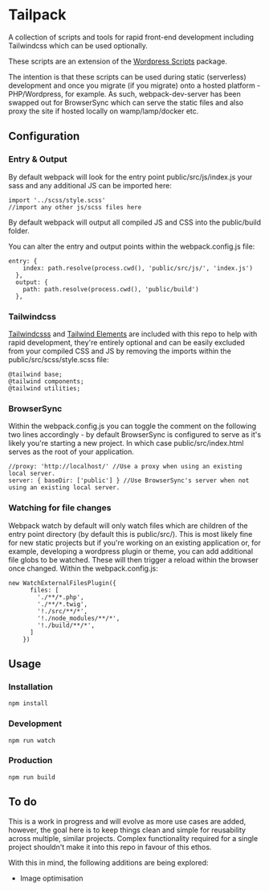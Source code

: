 # Tailpack

A collection of scripts and tools for rapid front-end development including Tailwindcss which can be used optionally. 

These scripts are an extension of the [Wordpress Scripts](https://www.npmjs.com/package/@wordpress/scripts) package.

The intention is that these scripts can be used during static (serverless) development and once you migrate (if you migrate) onto a hosted platform - PHP/Wordpress, for example. As such, webpack-dev-server has been swapped out for BrowserSync which can serve the static files and also proxy the site if hosted locally on wamp/lamp/docker etc. 

## Configuration

### Entry & Output

By default webpack will look for the entry point public/src/js/index.js your sass and any additional JS can be imported here:

```
import '../scss/style.scss'
//import any other js/scss files here

```

By default webpack will output all compiled JS and CSS into the public/build folder.

You can alter the entry and output points within the webpack.config.js file:

```
entry: {
    index: path.resolve(process.cwd(), 'public/src/js/', 'index.js')
  },
  output: {
    path: path.resolve(process.cwd(), 'public/build')
  },
```

### Tailwindcss

[Tailwindcsss](https://tailwindcss.com/) and [Tailwind Elements](https://tailwind-elements.com/) are included with this repo to help with rapid development, they're entirely optional and can be easily excluded from your compiled CSS and JS by removing the imports within the public/src/scss/style.scss file:

```
@tailwind base;
@tailwind components;
@tailwind utilities;
```

### BrowserSync

Within the webpack.config.js you can toggle the comment on the following two lines accordingly - by default BrowserSync is configured to serve as it's likely you're starting a new project. In which case public/src/index.html serves as the root of your application. 

```
//proxy: 'http://localhost/' //Use a proxy when using an existing local server.
server: { baseDir: ['public'] } //Use BrowserSync's server when not using an existing local server.
```

### Watching for file changes

Webpack watch by default will only watch files which are children of the entry point directory (by default this is public/src/). This is most likely fine for new static projects but if you're working on an existing application or, for example, developing a wordpress plugin or theme, you can add additional file globs to be watched. These will then trigger a reload within the browser once changed. Within the webpack.config.js:

```
new WatchExternalFilesPlugin({
      files: [
        './**/*.php',
        './**/*.twig',
        '!./src/**/*',
        '!./node_modules/**/*',
        '!./build/**/*',
      ]
    })
```

## Usage 

### Installation

```
npm install
```

### Development

```
npm run watch
```


### Production

```
npm run build
```

## To do

This is a work in progress and will evolve as more use cases are added, however, the goal here is to keep things clean and simple for reusability across multiple, similar projects. Complex functionality required for a single project shouldn't make it into this repo in favour of this ethos.

With this in mind, the following additions are being explored:

- Image optimisation
